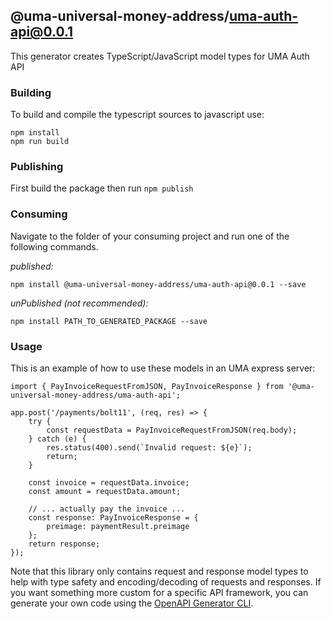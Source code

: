 ## @uma-universal-money-address/uma-auth-api@0.0.1

This generator creates TypeScript/JavaScript model types for UMA Auth API

### Building

To build and compile the typescript sources to javascript use:
```
npm install
npm run build
```

### Publishing

First build the package then run ```npm publish```

### Consuming

Navigate to the folder of your consuming project and run one of the following commands.

_published:_

```
npm install @uma-universal-money-address/uma-auth-api@0.0.1 --save
```

_unPublished (not recommended):_

```
npm install PATH_TO_GENERATED_PACKAGE --save
```

### Usage

This is an example of how to use these models in an UMA express server:

```
import { PayInvoiceRequestFromJSON, PayInvoiceResponse } from '@uma-universal-money-address/uma-auth-api';

app.post('/payments/bolt11', (req, res) => {
    try {
        const requestData = PayInvoiceRequestFromJSON(req.body);
    } catch (e) {
        res.status(400).send(`Invalid request: ${e}`);
        return;
    }

    const invoice = requestData.invoice;
    const amount = requestData.amount;

    // ... actually pay the invoice ...
    const response: PayInvoiceResponse = {
        preimage: paymentResult.preimage
    };
    return response;
});
```

Note that this library only contains request and response model types to help with type safety and encoding/decoding of requests and responses.
If you want something more custom for a specific API framework, you can generate your own code using the
[OpenAPI Generator CLI](https://openapi-generator.tech/docs/generators). 